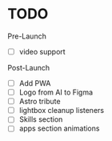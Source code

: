 # TODO

Pre-Launch

- [ ] video support

Post-Launch

- [ ] Add PWA
- [ ] Logo from AI to Figma
- [ ] Astro tribute
- [ ] lightbox cleanup listeners
- [ ] Skills section
- [ ] apps section animations
